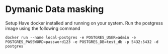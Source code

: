 # Dymanic Data masking

Setup 
Have docker installed and running on your system.
Run the postgress image using the following command
```
docker run --name local-postgres -e POSTGRES_USER=admin -e POSTGRES_PASSWORD=password123 -e POSTGRES_DB=test_db -p 5432:5432 -d postgres
```